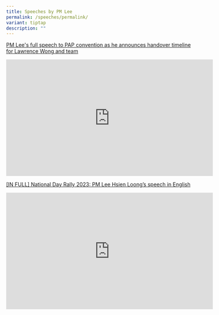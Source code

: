 ```yaml
---
title: Speeches by PM Lee
permalink: /speeches/permalink/
variant: tiptap
description: ""
---
```

<p><a href="https://youtu.be/E7xvkHYljY4?si=gthGKqZt2n_a_pfE" rel="noopener noreferrer nofollow" target="_blank">PM Lee's full speech to PAP convention as he announces handover timeline for Lawrence Wong and team</a></p><div class="iframe-wrapper"><iframe height="315" width="560" allowfullscreen="true" frameborder="0" src="https://www.youtube.com/embed/E7xvkHYljY4?si=_esB0IP3n7AizdPo"></iframe></div><p></p><p><a href="https://youtu.be/lb71dcKmjSQ?si=demtEkgQzrkF1tC0" rel="noopener noreferrer nofollow" target="_blank">[IN FULL] National Day Rally 2023: PM Lee Hsien Loong’s speech in English</a></p><div class="iframe-wrapper"><iframe height="315" width="560" allowfullscreen="true" frameborder="0" src="https://www.youtube.com/embed/lb71dcKmjSQ?si=0_ylPdhdw-tznYI7"></iframe></div><p></p>